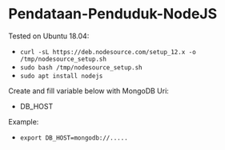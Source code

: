 # Pendataan-Penduduk-NodeJS

Tested on Ubuntu 18.04:
- `curl -sL https://deb.nodesource.com/setup_12.x -o /tmp/nodesource_setup.sh`
- `sudo bash /tmp/nodesource_setup.sh`
- `sudo apt install nodejs`

Create and fill variable below with MongoDB Uri:
- DB_HOST

Example:
- `export DB_HOST=mongodb://.....`
